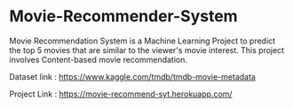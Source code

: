 # Movie-Recommender-System
Movie Recommendation System is a Machine Learning Project to predict the top 5 movies that are similar to the viewer's movie interest.
This project involves Content-based movie recommendation.

Dataset link : https://www.kaggle.com/tmdb/tmdb-movie-metadata

Project Link : https://movie-recommend-syt.herokuapp.com/
